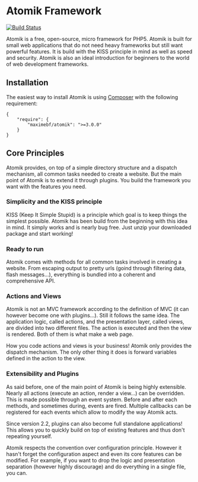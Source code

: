 # Atomik Framework

[![Build Status](https://secure.travis-ci.org/maximebf/atomik.png)](http://travis-ci.org/maximebf/atomik)

Atomik is a free, open-source, micro framework for PHP5. Atomik is built for 
small web applications that do not need heavy frameworks but still want powerful 
features. It is build with the KISS principle in mind as well as speed and security. 
Atomik is also an ideal introduction for beginners to the world of web development frameworks.

## Installation

The easiest way to install Atomik is using [Composer](http://getcomposer.org/)
with the following requirement:

    {
        "require": {
            "maximebf/atomik": ">=3.0.0"
        }
    }

## Core Principles

Atomik provides, on top of a simple directory structure and a dispatch mechanism,
all common tasks needed to create a website. But the main point of Atomik is to
extend it through plugins. You build the framework you want with the features
you need.

### Simplicity and the KISS principle

KISS (Keep It Simple Stupid) is a principle which goal is to keep things the
simplest possible. Atomik has been build from the beginning with this idea in 
mind. It simply works and is nearly bug free. Just unzip your downloaded package
and start working!

### Ready to run

Atomik comes with methods for all common tasks involved in creating a website. 
From escaping output to pretty urls (goind through filtering data, flash messages...),
everything is bundled into a coherent and comprehensive API.

### Actions and Views

Atomik is not an MVC framework according to the definition of MVC (it can 
however become one with plugins...). Still  it follows the same idea.
The application logic, called actions, and the presentation layer, called 
views, are divided into two different files. The action is executed
and then the view is rendered. Both of them is what make a web page.

How you code actions and views is your business! Atomik only provides the
dispatch mechanism. The only other thing it does is forward variables defined
in the action to the view.

### Extensibility and Plugins

As said before, one of the main point of Atomik is being highly extensible. Nearly
all actions (execute an action, render a view...) can be overridden. This
is made possible through an event system. Before and after each methods, 
and sometimes during, events are fired. Multiple callbacks can be registered for
each events which allow to modify the way Atomik acts.

Since version 2.2, plugins can also become full standalone applications! This allows
you to quickly build on top of existing features and thus don't repeating yourself.

Atomik respects the convention over configuration principle. However it hasn't forget
the configuration aspect and even its core features can be modified. 
For example, if you want to drop the logic and presentation separation 
(however highly discourage) and do everything in a single file, you can.

